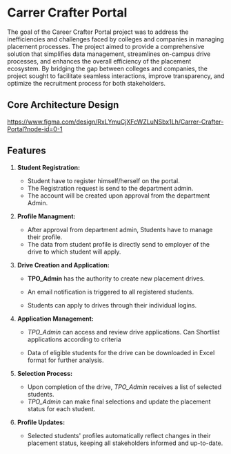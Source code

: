# Carrer Crafter Portal

The goal of the Career Crafter Portal project was to address the inefficiencies and challenges faced by colleges and companies in managing placement processes. The project aimed to provide a comprehensive solution that simplifies data management, streamlines on-campus drive processes, and enhances the overall efficiency of the placement ecosystem. By bridging the gap between colleges and companies, the project sought to facilitate seamless interactions, improve transparency, and optimize the recruitment process for both stakeholders.

## Core Architecture Design
  https://www.figma.com/design/RxLYmuCjXFcWZLuNSbx1Lh/Carrer-Crafter-Portal?node-id=0-1
## Features

1. **Student Registration:**
   - Student have to register himself/herself on the portal.
   - The Registration request is send to the department admin.
   - The account will be created upon approval from the department Admin.
   
2. **Profile Managment:**
   - After approval from department admin, Students have to manage their profile.
   - The data from student profile is directly send to employer of the drive to which student will apply.

3. **Drive Creation and Application:**
   - **TPO_Admin** has the authority to create new placement drives.
   - An email notification is triggered to all registered students.

   - Students can apply to drives through their individual logins.

4. **Application Management:**
   - *TPO_Admin* can access and review drive applications. Can Shortlist applications according to criteria
     
   - Data of eligible students for the drive can be downloaded in Excel format for further analysis.

5. **Selection Process:**
   - Upon completion of the drive, *TPO_Admin* receives a list of selected students.
   - *TPO_Admin* can make final selections and update the placement status for each student.

6. **Profile Updates:**
   - Selected students' profiles automatically reflect changes in their placement status, keeping all stakeholders informed and up-to-date.
